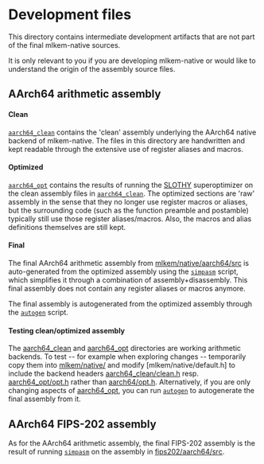 [//]: # (SPDX-License-Identifier: CC-BY-4.0)

# Development files

This directory contains intermediate development artifacts that are not part of the final mlkem-native sources.

It is only relevant to you if you are developing mlkem-native or would like to understand the origin
of the assembly source files.

## AArch64 arithmetic assembly

#### Clean

[`aarch64_clean`](aarch64_clean) contains the 'clean' assembly underlying the AArch64 native backend of mlkem-native.
The files in this directory are handwritten and kept readable through the extensive use of register aliases and macros.

#### Optimized

[`aarch64_opt`](aarch64_opt) contains the results of running the [SLOTHY](https://github.com/slothy-optimizer/slothy/)
superoptimizer on the clean assembly files in [`aarch64_clean`](aarch64_clean). The optimized sections are 'raw'
assembly in the sense that they no longer use register macros or aliases, but the surrounding code (such as the
function preamble and postamble) typically still use those register aliases/macros. Also, the macros and alias
definitions themselves are still kept.

#### Final

The final AArch64 arithmetic assembly from [mlkem/native/aarch64/src](../mlkem/native/aarch64/src) is auto-generated
from the optimized assembly using the [`simpasm`](../scripts/simpasm) script, which simplifies it through a combination
of assembly+disassembly. This final assembly does not contain any register aliases or macros anymore.

The final assembly is autogenerated from the optimized assembly through the [`autogen`](../scripts/autogen) script.

#### Testing clean/optimized assembly

The [aarch64_clean](aarch64_clean) and [aarch64_opt](aarch64_opt) directories are working arithmetic backends. To test --
for example when exploring changes -- temporarily copy them into [mlkem/native/](../mlkem/native) and modify [mlkem/native/default.h]
to include the backend headers [aarch64_clean/clean.h](aarch64_clean/clean.h) resp. [aarch64_opt/opt.h](aarch64_opt/opt.h) rather than
[aarch64/opt.h](../mlkem/native/aarch64/opt.h). Alternatively, if you are only changing aspects of [aarch64_opt](aarch64_opt), you can run [`autogen`](../scripts/autogen)
to autogenerate the final assembly from it.

## AArch64 FIPS-202 assembly

As for the AArch64 arithmetic assembly, the final FIPS-202 assembly is the result of running [`simpasm`](../scripts/simpasm)
on the assembly in [fips202/aarch64/src](fips202/aarch64/src).
